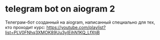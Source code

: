 # telegram bot on aiogram 2

Телеграм-бот созданный на aiogram, написанный специально для тех, кто проходит курс: https://youtube.com/playlist?list=PLV0FNhq3XMOK89Uu3yIEihN1KQ_LfXtjB
